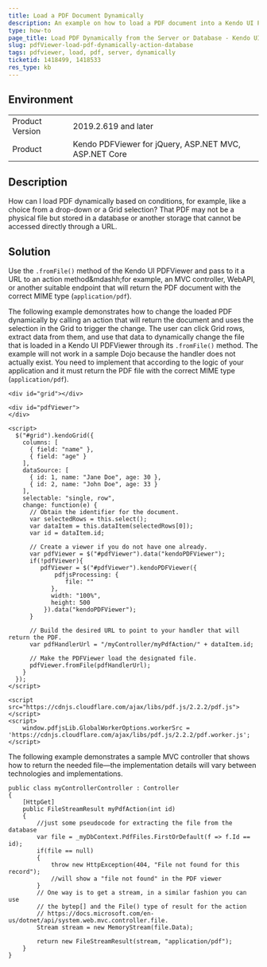 ```yaml
---
title: Load a PDF Document Dynamically
description: An example on how to load a PDF document into a Kendo UI PDFViewer dynamically from a controller or a database.
type: how-to
page_title: Load PDF Dynamically from the Server or Database - Kendo UI PDFViewer for jQuery
slug: pdfViewer-load-pdf-dynamically-action-database
tags: pdfviewer, load, pdf, server, dynamically
ticketid: 1418499, 1418533
res_type: kb
---
```


## Environment

<table>
    <tbody>
	    <tr>
	    	<td>Product Version</td>
	    	<td>2019.2.619 and later</td>
	    </tr>
	    <tr>
	    	<td>Product</td>
	    	<td>Kendo PDFViewer for jQuery, ASP.NET MVC, ASP.NET Core</td>
	    </tr>
    </tbody>
</table>


## Description

How can I load PDF dynamically based on conditions, for example, like a choice from a drop-down or a Grid selection? That PDF may not be a physical file but stored in a database or another storage that cannot be accessed directly through a URL.

## Solution

Use the `.fromFile()` method of the Kendo UI PDFViewer and pass to it a URL to an action method&mdashh;for example, an MVC controller, WebAPI, or another suitable endpoint that will return the PDF document with the correct MIME type (`application/pdf`).

The following example demonstrates how to change the loaded PDF dynamically by calling an action that will return the document and uses the selection in the Grid to trigger the change. The user can click Grid rows, extract data from them, and use that data to dynamically change the file that is loaded in a Kendo UI PDFViewer through its `.fromFile()` method. The example will not work in a sample Dojo because the handler does not actually exist. You need to implement that according to the logic of your application and it must return the PDF file with the correct MIME type (`application/pdf`).

```dojo
<div id="grid"></div>

<div id="pdfViewer">
</div>

<script>
  $("#grid").kendoGrid({
    columns: [
      { field: "name" },
      { field: "age" }
    ],
    dataSource: [
      { id: 1, name: "Jane Doe", age: 30 },
      { id: 2, name: "John Doe", age: 33 }
    ],
    selectable: "single, row",
    change: function(e) {
      // Obtain the identifier for the document.
      var selectedRows = this.select();
      var dataItem = this.dataItem(selectedRows[0]);
      var id = dataItem.id;

      // Create a viewer if you do not have one already.
      var pdfViewer = $("#pdfViewer").data("kendoPDFViewer");
      if(!pdfViewer){
         pdfViewer = $("#pdfViewer").kendoPDFViewer({
             pdfjsProcessing: {
                file: ""
            },
            width: "100%",
            height: 500
          }).data("kendoPDFViewer");
      }

      // Build the desired URL to point to your handler that will return the PDF.
      var pdfHandlerUrl = "/myController/myPdfAction/" + dataItem.id;

      // Make the PDFViewer load the designated file.
      pdfViewer.fromFile(pdfHandlerUrl);
    }
  });
</script>

<script src="https://cdnjs.cloudflare.com/ajax/libs/pdf.js/2.2.2/pdf.js"></script>
<script>
    window.pdfjsLib.GlobalWorkerOptions.workerSrc = 'https://cdnjs.cloudflare.com/ajax/libs/pdf.js/2.2.2/pdf.worker.js';
</script>
```

The following example demonstrates a sample MVC controller that shows how to return the needed file&mdash;the implementation details will vary between technologies and implementations.

```
public class myControllerController : Controller
{
    [HttpGet]
    public FileStreamResult myPdfAction(int id)
    {
        //just some pseudocode for extracting the file from the database
        var file = _myDbContext.PdfFiles.FirstOrDefault(f => f.Id == id);
        if(file == null)
        {
            throw new HttpException(404, "File not found for this record");
            //will show a "file not found" in the PDF viewer
        }
        // One way is to get a stream, in a similar fashion you can use
        // the bytep[] and the File() type of result for the action
        // https://docs.microsoft.com/en-us/dotnet/api/system.web.mvc.controller.file.
        Stream stream = new MemoryStream(file.Data);

        return new FileStreamResult(stream, "application/pdf");
    }
}
```
